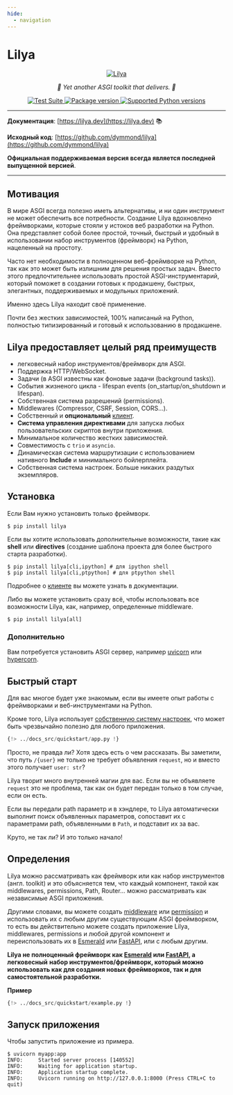 ```yaml
---
hide:
  - navigation
---
```


# Lilya

<p align="center">
  <a href="https://lilya.dev"><img src="https://res.cloudinary.com/dymmond/image/upload/v1707501404/lilya/logo_quiotd.png" alt='Lilya'></a>
</p>

<p align="center">
    <em>🚀 Yet another ASGI toolkit that delivers. 🚀</em>
</p>

<p align="center">
<a href="https://github.com/dymmond/lilya/actions/workflows/test-suite.yml/badge.svg?event=push&branch=main" target="_blank">
    <img src="https://github.com/dymmond/lilya/actions/workflows/test-suite.yml/badge.svg?event=push&branch=main" alt="Test Suite">
</a>

<a href="https://pypi.org/project/lilya" target="_blank">
    <img src="https://img.shields.io/pypi/v/lilya?color=%2334D058&label=pypi%20package" alt="Package version">
</a>

<a href="https://pypi.org/project/lilya" target="_blank">
    <img src="https://img.shields.io/pypi/pyversions/lilya.svg?color=%2334D058" alt="Supported Python versions">
</a>
</p>

---

**Документация**: [https://lilya.dev](https://lilya.dev) 📚

**Исходный код**: [https://github.com/dymmond/lilya](https://github.com/dymmond/lilya)

**Официальная поддерживаемая версия всегда является последней выпущенной версией**.

---

## Мотивация

В мире ASGI всегда полезно иметь альтернативы, и ни один инструмент не может обеспечить все потребности.
Создание Lilya вдохновлено фреймворками, которые стояли у истоков веб разработки на Python. Она представляет собой более простой, точный, быстрый и удобный в использовании набор инструментов (фреймворк) на Python, нацеленный на простоту.

Часто нет необходимости в полноценном веб-фреймворке на Python, так как это может быть излишним
для решения простых задач. Вместо этого предпочтительнее использовать простой ASGI-инструментарий, который поможет в создании готовых к продакшену, быстрых, элегантных, поддерживаемых и модульных приложений.

Именно здесь Lilya находит своё применение.

Почти без жестких зависимостей, 100% написаный на Python, полностью типизированный и готовый к использованию в продакшене.

## Lilya предоставляет целый ряд преимуществ

* легковесный набор инструментов/фреймворк для ASGI.
* Поддержка HTTP/WebSocket.
* Задачи (в ASGI известны как фоновые задачи (background tasks)).
* События жизненого цикла - lifespan events (on_startup/on_shutdown и lifespan).
* Собственная система разрешений (permissions).
* Middlewares (Compressor, CSRF, Session, CORS...).
* Собственный и **опциональный** [клиент](./lilya-cli.md).
* **Система управления директивами** для запуска любых пользовательских скриптов внутри приложения.
* Минимальное количество жестких зависимостей.
* Совместимость с `trio` и `asyncio`.
* Динамическая система маршрутизации с использованием нативного **Include** и минимального бойлерплейта.
* Собственная система настроек. Больше никаких раздутых экземпляров.

## Установка

Если Вам нужно установить только фреймворк.

```shell
$ pip install lilya
```

Если вы хотите использовать дополнительные возможности, такие как **shell** или **directives**
(создание шаблона проекта для более быстрого старта разработки).

```shell
$ pip install lilya[cli,ipython] # для ipython shell
$ pip install lilya[cli,ptpython] # для ptpython shell
```

Подробнее о [клиенте](./directives/discovery.md) вы можете узнать в документации.

Либо вы можете установить сразу всё, чтобы использовать все возможности Lilya,
как, например, определенные middleware.

```shell
$ pip install lilya[all]
```

### Дополнительно

Вам потребуется установить ASGI сервер, например [uvicorn](https://www.uvicorn.org/) или
[hypercorn](https://pgjones.gitlab.io/hypercorn/).

## Быстрый старт

Для вас многое будет уже знакомым, если вы имеете опыт работы с фреймворками и веб-инструментами на Python.

Кроме того, Lilya использует [собственную систему настроек](./settings.md),
что может быть чрезвычайно полезно для любого приложения.

```python
{!> ../docs_src/quickstart/app.py !}
```

Просто, не правда ли? Хотя здесь есть о чем рассказать. Вы заметили, что путь `/{user}`
не только не требует объявления `request`, но и вместо этого получает `user: str`?

Lilya творит много внутренней магии для вас. Если вы не объявляете `request` это не проблема, 
так как он будет передан только в том случае, если он есть.

Если вы передали path параметр и в хэндлере, то Lilya автоматически выполнит поиск объявленных параметров, сопоставит их
с параметрами path, объявленными в `Path`, и подставит их за вас.

Круто, не так ли? И это только начало!

## Определения

Lilya можно рассматривать как фреймворк или как набор инструментов (англ. toolkit) и это объясняется тем, что каждый
компонент, такой как middlewares, permissions, Path, Router... можно рассматривать как независимые ASGI приложения.

Другими словами, вы можете создать [middleware](./middleware.md) или [permission](./permissions.md) и использовать их с 
любым другим существующим ASGI фреймворком, то есть вы действительно можете создать приложение Lilya, middlewares, permissions и 
любой другой компонент и переиспользовать их в [Esmerald][esmerald] или [FastAPI][fastapi], или с любым другим.

**Lilya не полноценный фреймворк как [Esmerald][esmerald] или [FastAPI][fastapi], а легковесный**
**набор инструментов/фреймворк, который можно использовать как для создания новых фреймворков, 
так и для самостоятельной разработки.**

**Пример**

```python
{!> ../docs_src/quickstart/example.py !}
```

## Запуск приложения

Чтобы запустить приложение из примера.

```shell
$ uvicorn myapp:app
INFO:     Started server process [140552]
INFO:     Waiting for application startup.
INFO:     Application startup complete.
INFO:     Uvicorn running on http://127.0.0.1:8000 (Press CTRL+C to quit)
```

[esmerald]: https://lilya.dev/esmerald
[fastapi]: https://fastapi.tiangolo.com
